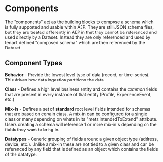 # Components

The "components" act as the building blocks to compose a schema which is fully supported and usable within AEP. They are still JSON schema files, but they are treated differently in AEP in that they cannot be referenced and used directly by a Dataset. Instead they are only referenced and used by tenant defined "composed schema" which are then referenced by the Dataset. 

## Component Types

**Behavior** - Provide the lowest level type of data (record, or time-series). This drives how data ingestion partitions the data.

**Class** - Defines a high level business entity and contains the *common* fields that are present in every instance of that entity (Profile, ExperienceEvent, etc.)

**Mix-in** - Defines a set of **standard** root level fields intended for schemas that are based on certain class. A mix-in can be configured for a single class or many depending on whats in its "meta:intendedToExtend" attribute. Users creating a schema will reference 1 or more mix-in's depending on the fields they want to bring in. 

**Datatypes** - Generic grouping of fields around a given object type (address, device, etc.). Unlike a mix-in these are not tied to a given class and can be referenced by any field that is defined as an object which contains the fields of the datatype. 
